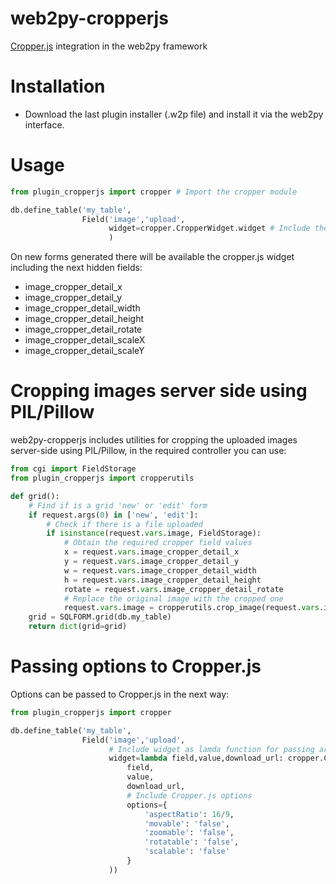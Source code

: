 # web2py-cropperjs
<a href="https://fengyuanchen.github.io/cropperjs/" target="_blank">Cropper.js</a> integration in the web2py framework

Installation
============

- Download the last plugin installer (.w2p file) and install it via the web2py interface.

Usage
=====

```python
from plugin_cropperjs import cropper # Import the cropper module

db.define_table('my_table',
                Field('image','upload',
                      widget=cropper.CropperWidget.widget # Include the Cropper.js widget in the form field
                      )

```

On new forms generated there will be available the cropper.js widget including the next hidden fields:

- image_cropper_detail_x
- image_cropper_detail_y
- image_cropper_detail_width
- image_cropper_detail_height
- image_cropper_detail_rotate
- image_cropper_detail_scaleX
- image_cropper_detail_scaleY

Cropping images server side using PIL/Pillow
============================================

web2py-cropperjs includes utilities for cropping the uploaded images server-side using PIL/Pillow, in the required controller you can use:

```python
from cgi import FieldStorage
from plugin_cropperjs import cropperutils

def grid():
    # Find if is a grid 'new' or 'edit' form
    if request.args(0) in ['new', 'edit']:
        # Check if there is a file uploaded
        if isinstance(request.vars.image, FieldStorage):
            # Obtain the required cropper field values
            x = request.vars.image_cropper_detail_x
            y = request.vars.image_cropper_detail_y
            w = request.vars.image_cropper_detail_width
            h = request.vars.image_cropper_detail_height
            rotate = request.vars.image_cropper_detail_rotate
            # Replace the original image with the cropped one
            request.vars.image = cropperutils.crop_image(request.vars.image, x, y, w, h, rotate)
    grid = SQLFORM.grid(db.my_table)
    return dict(grid=grid)

```

Passing options to Cropper.js
=============================

Options can be passed to Cropper.js in the next way:

```python
from plugin_cropperjs import cropper

db.define_table('my_table',
                Field('image','upload',
                      # Include widget as lamda function for passing arguments
                      widget=lambda field,value,download_url: cropper.CropperWidget.widget(
                          field,
                          value,
                          download_url,
                          # Include Cropper.js options
                          options={
                              'aspectRatio': 16/9,
                              'movable': 'false',
                              'zoomable': 'false',
                              'rotatable': 'false',
                              'scalable': 'false'
                          }
                      ))

```
